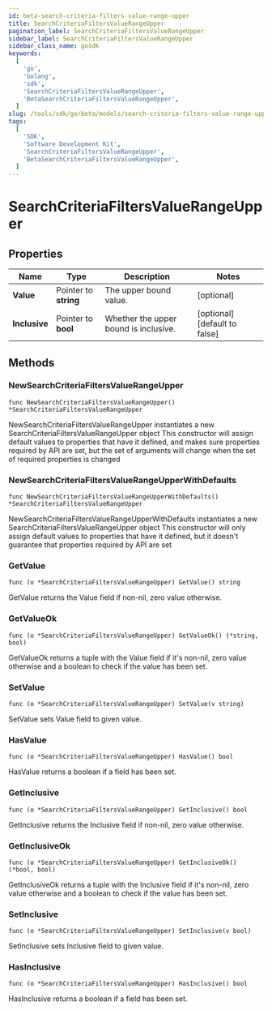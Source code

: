 ```yaml
---
id: beta-search-criteria-filters-value-range-upper
title: SearchCriteriaFiltersValueRangeUpper
pagination_label: SearchCriteriaFiltersValueRangeUpper
sidebar_label: SearchCriteriaFiltersValueRangeUpper
sidebar_class_name: gosdk
keywords:
  [
    'go',
    'Golang',
    'sdk',
    'SearchCriteriaFiltersValueRangeUpper',
    'BetaSearchCriteriaFiltersValueRangeUpper',
  ]
slug: /tools/sdk/go/beta/models/search-criteria-filters-value-range-upper
tags:
  [
    'SDK',
    'Software Development Kit',
    'SearchCriteriaFiltersValueRangeUpper',
    'BetaSearchCriteriaFiltersValueRangeUpper',
  ]
---
```


# SearchCriteriaFiltersValueRangeUpper

## Properties

| Name | Type | Description | Notes |
| --- | --- | --- | --- |
| **Value** | Pointer to **string** | The upper bound value. | [optional] |
| **Inclusive** | Pointer to **bool** | Whether the upper bound is inclusive. | [optional] [default to false] |

## Methods

### NewSearchCriteriaFiltersValueRangeUpper

`func NewSearchCriteriaFiltersValueRangeUpper() *SearchCriteriaFiltersValueRangeUpper`

NewSearchCriteriaFiltersValueRangeUpper instantiates a new SearchCriteriaFiltersValueRangeUpper object This constructor will assign default values to properties that have it defined, and makes sure properties required by API are set, but the set of arguments will change when the set of required properties is changed

### NewSearchCriteriaFiltersValueRangeUpperWithDefaults

`func NewSearchCriteriaFiltersValueRangeUpperWithDefaults() *SearchCriteriaFiltersValueRangeUpper`

NewSearchCriteriaFiltersValueRangeUpperWithDefaults instantiates a new SearchCriteriaFiltersValueRangeUpper object This constructor will only assign default values to properties that have it defined, but it doesn't guarantee that properties required by API are set

### GetValue

`func (o *SearchCriteriaFiltersValueRangeUpper) GetValue() string`

GetValue returns the Value field if non-nil, zero value otherwise.

### GetValueOk

`func (o *SearchCriteriaFiltersValueRangeUpper) GetValueOk() (*string, bool)`

GetValueOk returns a tuple with the Value field if it's non-nil, zero value otherwise and a boolean to check if the value has been set.

### SetValue

`func (o *SearchCriteriaFiltersValueRangeUpper) SetValue(v string)`

SetValue sets Value field to given value.

### HasValue

`func (o *SearchCriteriaFiltersValueRangeUpper) HasValue() bool`

HasValue returns a boolean if a field has been set.

### GetInclusive

`func (o *SearchCriteriaFiltersValueRangeUpper) GetInclusive() bool`

GetInclusive returns the Inclusive field if non-nil, zero value otherwise.

### GetInclusiveOk

`func (o *SearchCriteriaFiltersValueRangeUpper) GetInclusiveOk() (*bool, bool)`

GetInclusiveOk returns a tuple with the Inclusive field if it's non-nil, zero value otherwise and a boolean to check if the value has been set.

### SetInclusive

`func (o *SearchCriteriaFiltersValueRangeUpper) SetInclusive(v bool)`

SetInclusive sets Inclusive field to given value.

### HasInclusive

`func (o *SearchCriteriaFiltersValueRangeUpper) HasInclusive() bool`

HasInclusive returns a boolean if a field has been set.
